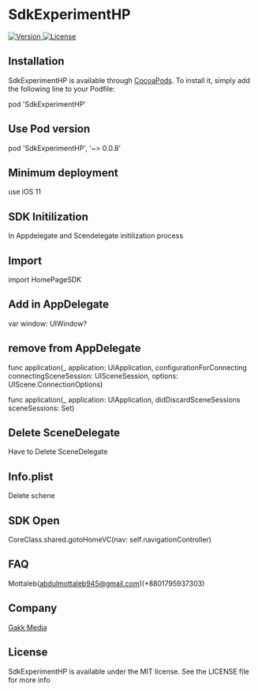 # SdkExperimentHP
[![Version](https://img.shields.io/cocoapods/v/ExperimentsSDK) ](https://github.com/MottalebGakk/ExperimentsSDK)
[![License](https://img.shields.io/github/license/MottalebGakk/ExperimentsSDK)]([https://github.com/MottalebGakk/ExperimentsSDK](https://github.com/MottalebGakk/ExperimentsSDK))

## Installation

SdkExperimentHP is available through [CocoaPods]([https://github.com/MottalebGakk/ExperimentsSDK). To install
it, simply add the following line to your Podfile:

pod 'SdkExperimentHP’

## Use Pod version
pod 'SdkExperimentHP', '~> 0.0.8'

## Minimum deployment
use iOS 11

## SDK Initilization 
In Appdelegate and Scendelegate initilization process

## Import
import HomePageSDK

## Add in AppDelegate
var window: UIWindow?

## remove from AppDelegate
func application(_ application: UIApplication, configurationForConnecting connectingSceneSession: UISceneSession, options: UIScene.ConnectionOptions)

func application(_ application: UIApplication, didDiscardSceneSessions sceneSessions: Set<UISceneSession>)

## Delete SceneDelegate
Have to Delete SceneDelegate

## Info.plist
Delete schene

## SDK Open
CoreClass.shared.gotoHomeVC(nav: self.navigationController)

## FAQ 
Mottaleb(abdulmottaleb945@gmail.com)(+8801795937303)

## Company

[Gakk Media](https://gakkmedia.com)

## License

SdkExperimentHP is available under the MIT license. See the LICENSE file for more info
